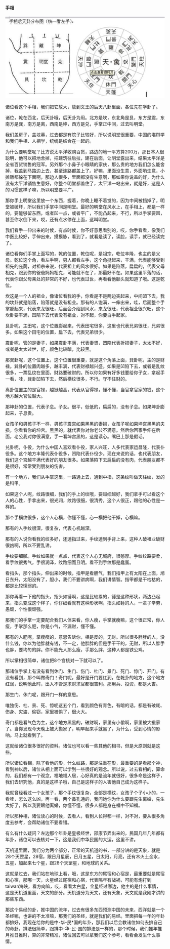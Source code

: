 #### 手相

![图片](./img/手相图.jpg)

诸位看这个手相，我们把它放大，放到文王的后天八卦里面，各位先在学卦了。

诸位，乾在西北，后天卦哦，后天卦为用。北方是坎，东北角是艮，东方是震，东南方是巽，南方是离，西南是坤，西方是兑，手掌正中间，过去叫明堂。

我们盖房子，盖坟墓，过去都是有院子比较好，所以说明堂很重要，中国的堪舆学和我们手相、人相学，统统是结合在一起的。

为什么要明堂呢？比方说太平洋收购百货，路边的地一平方算200万，那日本人很聪明，他可以把地舍掉，把建筑往后拉，建在后面，让明堂露出来，结果太平洋是全省百货销售的冠军。另外那个小鼻子小眼睛的家伙，那么贵的地方我们怎么能舍掉，我盖到马路边上去，甚至连路都盖上了。好嘛，里面没生意，外面哟生意，小摊贩都躲在下面啊，那边人很多，里面都没有生意啊，那如果你说盖的好，为什么没有太平洋销售生意好，你整个明堂都盖住了，太平洋一站出来，就是好，这是人的习惯这样子嘛，所以明堂要平广。

那你手上明堂这里放一个东西，握着，你晚上睡不着觉的，因为中间被挡掉了，明堂被破坏，所以我们手掌中间是明堂。最好的明堂在风水上，在手相上，都是一样的，要能够留东西，或者凹一点，或者平广，不能凸起来，不行，所以手掌要凹，甚至你水倒下来，哎，还有点水停在上面，这叫明堂。

我们看手一伸出来的时候，有点时候，你不好意思看别的，哎，你手看看，像我们中医比较好，手伸出来，摸摸脉，看到了，就看是读了，读脸，读手，就已经读完了。

诸位看你们手掌上面写的，乾的位置，乾位呢，是祖宗，乾位丰隆，也主的是父母。乾位这个角，看左手啊，男人都看左手，这个角挺起来，丰满，代表能够受到祖先的庇荫，对祖宗来说，代表祖上的风水很好。如果是陷落，扁扁的，代表父母相克，跟到你的爸爸妈妈相克，可能就不在了，那最好不在。如果这里平落的话，代表你跟父母亲处的非常的不好，也代表过世，再看看他额头就知道了哦。这是乾位。

坎这是一个人的祖业，像诸位看我的手，你看是不是两边突起来，中间凹下去，我的坎卦就是陷落，陷落就是没有祖业。那有的人饱满，一伸出来，哇，后面整个手掌膨起来，代表来龙很旺，后面会介绍到风水，来龙很旺，代表祖业很兴旺，这个坎卦要丰满，凹陷下去代表没有祖业，对不起，你要白手起家。

艮卦呢，主田宅，这个位置膨起来，代表田宅很多，这里也代表兄弟很旺，兄弟很多。如果这个田宅的位置，扁下去，代表兄弟很少。

震卦呢，管的是妻子，如果震卦丰满，代表妻贤，凹陷代表折损妻子，太太不好，或者是太太过世，好，颜色比较暗，比较黑。

那巽卦呢，这个位置上，这个位置很重要，就是这个角落上面，巽卦呢，主的是财禄。巽卦的位置肉越多，越丰满，代表财禄越兴盛。如果是凹陷下去，或者是乱纹很多，一票乱纹在里面，财路要破财的。所以你如果有好多钱要给你子女，拿起手一看，哇，巽卦凹陷下去，然后横纹很多，不行。守不住财的。

离卦位置主的是官禄，越挺越高，代表从官得禄，懂不懂，当官拿官家的钱，这个地方越大官位越大。

那坤卦的位置，代表子息。子女。很平，低低的，扁扁的，没有子息。如果坤卦膨起来，子息贵。

女孩子和男孩子不一样，男孩子震宫如果黑黑的妻损，女孩子呢如果坤宫黑黑的夫损，你看看你的坤宫。黑黑的，就代表你对你老公不满意。然后你回家手伸在后面，老公我对你很满意，手一看坤宫黑的，这是读心。嘴巴上那是假话。

兑卦呢，仆役，为什么中国人喜欢看仆役，家人兴旺，人多代表家运昌隆，代表仆役多。这个地方丰隆代表仆役多，凹陷代表仆役少。现在来说的话，也代表朋友，我们这个宫越丰满代表好的朋友很多。如果落陷下去扁扁的没有肉，代表朋友都不是很好，常常受到朋友的伤害。

有一个地方，我们从手掌这里，一路通上去，通到中指，这条纹叫做天柱纹，发的是科甲。

如果这个人呢，纹路很细，我们的手上的纹哦，要越细越好，我们拿手可以看这个人的心性，手拿出来，很光润，纹路很细，很清秀，这个人很正，跟他的心性是一样的。

那个手横纹很多，这个人心横，你懂不懂，心一横把他干掉，心横嘛。

那有的人手纹很深，很复杂，代表心机越深。

那有的人说你看我的纹多好，还透指过来，手纹透到手背上来，这种人破祖业破财很凶啊，所以不要乱讲。

手纹要细腻。手纹如果就一点点，代表这个人心无城府，很憨厚。手纹纹路要柔，看手纹很秀气，手很润泽，纹路细而且明。看不到手纹那是蠢蛋。

看指头，那个指头，伸出来的时候，指甲是看胆气，我们指甲上有太阳在上面，旭日东升，太阳没有了，胆小，我们不要讲病啊，我们讲情智。指甲都是干枯枯的，都是比较懦弱的。

那你再看一下他的指头，指头如锤啊，这是比较累的，锤是这种形状，两边凸起来，指头变成这个样子，你仔细看就有这种形状啊，指头如锤的人，一辈子辛劳，愚顽，个性很顽强。

那我们的手掌一定要配合我们人体来看，你人瘦，手掌就瘦嘛，这个很正常，你人瘦，手掌那么肥，你是小气，不漏财，懂不懂。

那有的人肥呢，掌瘦瘦的，意思告诉你，相是反的，无财。所以很多胖胖的人，没什么钱，你以为他胖就有钱，不一定，他胖胖的但是手干干的，无财，所以人胖手也胖，要均匀的胖。你不能光人那么瘦，手那么胖，这种人都是铁公鸡。

所以掌相很简单，诸位把8个宫核对一下就可以了。

那诸位手掌上有没有看到休门、生门、伤门、杜门、景门、死门、惊门、开门，有没有看到，那个叫做奇门！奇门呢，最好是开门要红润，在乾卦的地方，这个地方红润，说明他此时，出入不管是求财求官都很吉利。那用兵、投资，都是大吉。

那生门、休门呢，跟开门一样的意思。

唯独伤、杜、景、死、惊呢这五个门，看到颜色有青色，有暗的话，都是有破耗、伤身、灾盗、偷窃，家里被偷了，很火大。

奇门都是看气色为主，这个地方黑黑的，破财啊，家里有小偷啊，家里被大搬家了。当你发现今天晚上被大搬家了，明早起来手就黑了，为什么，受到心情的影响。马上就看到了。

这就给诸位很多很好的资料。诸位也可以看一些其他的相书，但是大原则就是这些。

所以诸位看相，除了看他的形，什么纹路，那是注重在形，最重要的是看那个神，看到神以后，诸位从相上面可以学到一些很好的观念。所以说，过去看相的，算命的，我们都有一个观念，福地福人居，心好真的是流年就很好，很多命是这样子，我们去研究他，真的是这样子哦，自己是这样子的人害他自己成为这样子。

我就曾经看过一个女孩子，那个手纹很复杂，全部是横纹，女孩子个子小小的，一看哇，怎么这么凶，再一看，两个鼻孔通的，我问她你为什么要跟先生离婚，先生太好了，所以我要跟他离婚，你懂不懂，很多人都是身在福中不知福。

所以那种相，诸位读心的时候，去看人，看到人长得都一样，对不对，要从很多角度去参考，会帮助诸位不要看错。

有么有什么疑问？左边那个年卦是皇极经世，邵康节弄出来的，民国几年几年都有年卦，诸位可以去核对一下，这是我们中华民国的大运，这里不讲。

天机道里面，我们分为两个部分，正常的天机道的书，一部分讲的是天象，就是28个天罡星，28宿，跟日月星辰，日月五星，日太阳，月亮，还有木火土金水，五星，加起来七个星，跟28个天罡星，和地球的关系。

这就是过去，我们站在地球上看，哦，这是东方的尾宿和心宿是，最重要就是尾宿和心宿，那哪一天，火星经过尾宿和心宿，代表隔年有战祸，可能有炮打到taiwan海峡，看方向嘛，哎，看看太白星，金星经过哪边，他主的是什么事情，这是天机道里面，天文的部分。天机道分为天文，还有天象，天文就是我刚才讲的那些东西。

那这个易经的卦，推中国的流年，过去有很多东西预测中国的未来，西洋就是一个圣经嘛，也讲的不太准嘛，那我们的圣经，就是我们的易经。里面把每一年的年卦都排好，我现在给你的是中-华-民*国的年卦，那我们以后会教诸位如何去排自己的命卦，排法很简单，跟排中-华-民-国的排法是一样的，那个时候，我们推年推月推日推时，算的非常精准，诸位回去可以拿我们这个参考，看看会发生什么事情。